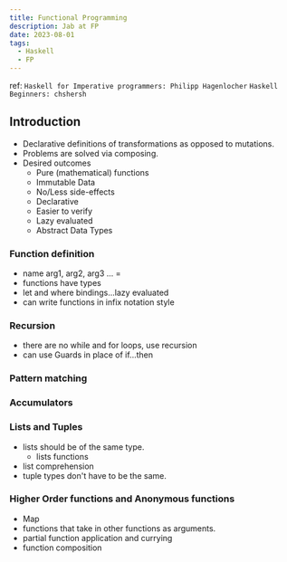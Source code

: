 ```yaml
---
title: Functional Programming
description: Jab at FP
date: 2023-08-01
tags:
  - Haskell
  - FP
---
```

ref: `Haskell for Imperative programmers: Philipp Hagenlocher`
     `Haskell Beginners: chshersh`

## Introduction

- Declarative definitions of transformations as opposed to mutations.
- Problems are solved via composing.
- Desired outcomes
  - Pure (mathematical) functions
  - Immutable Data
  - No/Less side-effects
  - Declarative
  - Easier to verify
  - Lazy evaluated
  - Abstract Data Types

### Function definition

- name arg1, arg2, arg3 ... = <exp>
- functions have types
- let and where bindings...lazy evaluated
- can write functions in infix notation style

### Recursion

- there are no while and for loops, use recursion
- can use Guards in place of if...then

### Pattern matching

### Accumulators

### Lists and Tuples

- lists should be of the same type.
  - lists functions
- list comprehension
- tuple types don't have to be the same.

### Higher Order functions and Anonymous functions

- Map 
- functions that take in other functions as arguments.
- partial function application and currying
- function composition